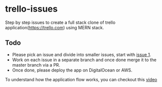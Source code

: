 # trello-issues
Step by step issues to create a full stack clone of trello application(https://trello.com) using MERN stack.

## Todo
- Please pick an issue and divide into smaller issues, start with [issue 1](https://github.com/AltCampus/trello-issues/issues/1).
- Work on each issue in a separate branch and once done merge it to the master branch via a PR.
- Once done, please deploy the app on DigitalOcean or AWS.

To understand how the application flow works, you can checkout this [video](https://www.loom.com/share/1b2ad740e4544533a24d61ddeead6bdb)
